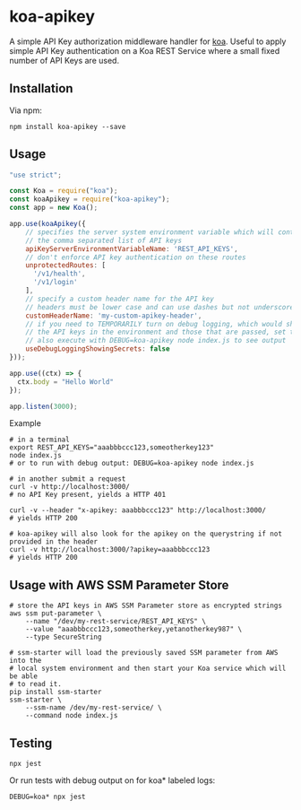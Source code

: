 # koa-apikey

A simple API Key authorization middleware handler for [koa](https://koajs.com/).  Useful to apply simple API Key authentication on a Koa REST Service where a small fixed number of API Keys are used.

## Installation

Via npm:

```shell
npm install koa-apikey --save
```

## Usage

```javascript
"use strict";

const Koa = require("koa");
const koaApikey = require("koa-apikey");
const app = new Koa();

app.use(koaApikey({
    // specifies the server system environment variable which will contain
    // the comma separated list of API keys
    apiKeyServerEnvironmentVariableName: 'REST_API_KEYS',
    // don't enforce API key authentication on these routes
    unprotectedRoutes: [
      '/v1/health',
      '/v1/login'
    ],
    // specify a custom header name for the API key
    // headers must be lower case and can use dashes but not underscores
    customHeaderName: 'my-custom-apikey-header',
    // if you need to TEMPORARILY turn on debug logging, which would show
    // the API keys in the environment and those that are passed, set to true
    // also execute with DEBUG=koa-apikey node index.js to see output
    useDebugLoggingShowingSecrets: false
}));

app.use((ctx) => {
  ctx.body = "Hello World"
});

app.listen(3000);
```

Example

```shell
# in a terminal
export REST_API_KEYS="aaabbbccc123,someotherkey123"
node index.js
# or to run with debug output: DEBUG=koa-apikey node index.js

# in another submit a request
curl -v http://localhost:3000/
# no API Key present, yields a HTTP 401

curl -v --header "x-apikey: aaabbbccc123" http://localhost:3000/
# yields HTTP 200

# koa-apikey will also look for the apikey on the querystring if not provided in the header
curl -v http://localhost:3000/?apikey=aaabbbccc123
# yields HTTP 200
```

## Usage with AWS SSM Parameter Store

```shell
# store the API keys in AWS SSM Parameter store as encrypted strings
aws ssm put-parameter \
    --name "/dev/my-rest-service/REST_API_KEYS" \
    --value "aaabbbccc123,someotherkey,yetanotherkey987" \
    --type SecureString

# ssm-starter will load the previously saved SSM parameter from AWS into the
# local system environment and then start your Koa service which will be able
# to read it.
pip install ssm-starter
ssm-starter \
    --ssm-name /dev/my-rest-service/ \
    --command node index.js
```

## Testing

```shell
npx jest
```

Or run tests with debug output on for koa* labeled logs:
```shell
DEBUG=koa* npx jest
``````
